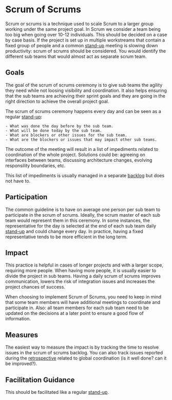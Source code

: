 # Scrum of Scrums

Scrum or scrums is a technique used to scale Scrum to a larger group working under the same project goal. In Scrum we consider a team being too big when going over 10-12 individuals. This should be decided on a case by case basis. If the project is set up in multiple workstreams that contain a fixed group of people and a common [stand-up](../stand-ups/readme.md) meeting is slowing down productivity: scrum of scrums should be considered. You would identify the different sub teams that would almost act as separate scrum team.

## Goals

The goal of the scrum of scrums ceremony is to give sub teams the agility they need while not loosing visibility and coordination. It also helps ensuring that the sub teams are achieving their sprint goals and they are going in the right direction to achieve the overall project goal.

The scrum of scrums ceremony happens every day and can be seen as a regular [stand-up](../stand-ups/readme.md):

    - What was done the day before by the sub team.
    - What will be done today by the sub team.
    - What are blockers or other issues for the sub team.
    - What are the blockers or issues that may impact other sub teams.

The outcome of the meeting will result in a list of impediments related to coordination of the whole project. Solutions could be: agreeing on interfaces between teams, discussing architecture changes, evolving responsility boundaries, etc.

This list of impediments is usually managed in a separate [backlog](../backlog-management/readme.md) but does not have to.

## Participation

The common guideline is to have on average one person per sub team to participate in the scrum of scrums. Ideally, the scrum master of each sub team would represent them in this ceremony. In some instances, the representative for the day is selected at the end of each sub team daily [stand-up](../stand-ups/readme.md) and could change every day. In practice, having a fixed representative tends to be more efficient in the long term.

## Impact

This practice is helpful in cases of longer projects and with a larger scope, requiring more people. When having more people, it is usually easier to divide the project in sub teams. Having a daily scrum of scrums improves communication, lowers the risk of integration issues and increases the project chances of success.

When choosing to implement Scrum of Scrums, you need to keep in mind that some team members will have additional meetings to coordinate and participate in. Also: all team members for each sub team need to be updated on the decisions at a later point to ensure a good flow of information.

## Measures

The easiest way to measure the impact is by tracking the time to resolve issues in the scrum of scrums backlog. You can also track issues reported during the [retrospective](../retrospectives/readme.md) related to global coordination (is it well done? can it be improved?).

## Facilitation Guidance

This should be facilitated like a regular [stand-up](../stand-ups/readme.md).
